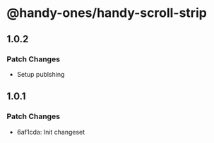 # @handy-ones/handy-scroll-strip

## 1.0.2

### Patch Changes

- Setup publshing

## 1.0.1

### Patch Changes

- 6af1cda: Init changeset
